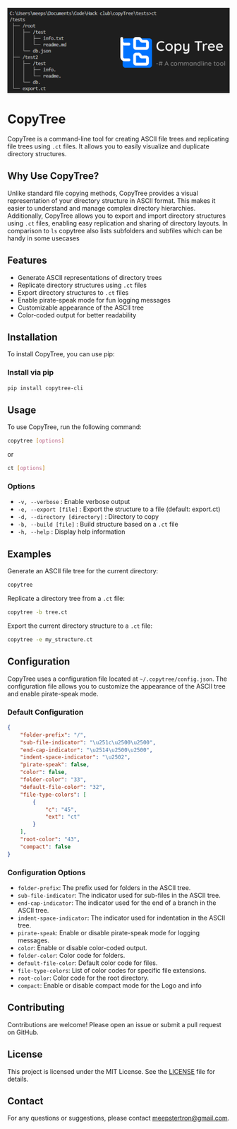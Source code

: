 ![Banner](https://github.com/meepstertron/copyTree/blob/06518d6a1b43f927ea23be05dd605e8a21b95d8f/copytree-banner.png?raw=true)

# CopyTree

CopyTree is a command-line tool for creating ASCII file trees and replicating file trees using `.ct` files. It allows you to easily visualize and duplicate directory structures.

## Why Use CopyTree?

Unlike standard file copying methods, CopyTree provides a visual representation of your directory structure in ASCII format. This makes it easier to understand and manage complex directory hierarchies. Additionally, CopyTree allows you to export and import directory structures using `.ct` files, enabling easy replication and sharing of directory layouts. In comparison to `ls` copytree also lists subfolders and subfiles which can be handy in some usecases

## Features

- Generate ASCII representations of directory trees
- Replicate directory structures using `.ct` files
- Export directory structures to `.ct` files
- Enable pirate-speak mode for fun logging messages
- Customizable appearance of the ASCII tree
- Color-coded output for better readability

## Installation

To install CopyTree, you can use pip:

### Install via pip

```sh
pip install copytree-cli
```

## Usage

To use CopyTree, run the following command:

```sh
copytree [options]
```

or
```sh
ct [options]
```

### Options

- `-v, --verbose` : Enable verbose output
- `-e, --export [file]` : Export the structure to a file (default: export.ct)
- `-d, --directory [directory]` : Directory to copy
- `-b, --build [file]` : Build structure based on a `.ct` file
- `-h, --help` : Display help information

## Examples

Generate an ASCII file tree for the current directory:

```sh
copytree
```

Replicate a directory tree from a `.ct` file:

```sh
copytree -b tree.ct
```

Export the current directory structure to a `.ct` file:

```sh
copytree -e my_structure.ct
```

## Configuration

CopyTree uses a configuration file located at `~/.copytree/config.json`. The configuration file allows you to customize the appearance of the ASCII tree and enable pirate-speak mode.

### Default Configuration

```json
{
    "folder-prefix": "/",
    "sub-file-indicator": "\u251c\u2500\u2500",
    "end-cap-indicator": "\u2514\u2500\u2500",
    "indent-space-indicator": "\u2502",
    "pirate-speak": false,
    "color": false,
    "folder-color": "33",
    "default-file-color": "32",
    "file-type-colors": [
        {
            "c": "45",
            "ext": "ct"
        }
    ],
    "root-color": "43",
    "compact": false
}
```

### Configuration Options

- `folder-prefix`: The prefix used for folders in the ASCII tree.
- `sub-file-indicator`: The indicator used for sub-files in the ASCII tree.
- `end-cap-indicator`: The indicator used for the end of a branch in the ASCII tree.
- `indent-space-indicator`: The indicator used for indentation in the ASCII tree.
- `pirate-speak`: Enable or disable pirate-speak mode for logging messages.
- `color`: Enable or disable color-coded output.
- `folder-color`: Color code for folders.
- `default-file-color`: Default color code for files.
- `file-type-colors`: List of color codes for specific file extensions.
- `root-color`: Color code for the root directory.
- `compact`: Enable or disable compact mode for the Logo and info

## Contributing

Contributions are welcome! Please open an issue or submit a pull request on GitHub.

## License

This project is licensed under the MIT License. See the [LICENSE](LICENSE) file for details.

## Contact

For any questions or suggestions, please contact [meepstertron@gmail.com](mailto:meepstertron@gmail.com).
